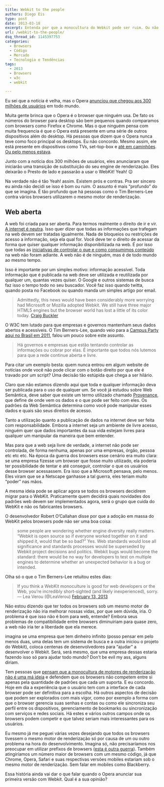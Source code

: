 ```yaml
---
title: Webkit to the people
authors: Diego Eis
type: post
date: 2013-03-18
excerpt: Entenda por que a monocultura do Webkit pode ser ruim. Ou não.
url: /webkit-to-the-people/
dsq_thread_id: 1145397753
categories:
  - Browsers
  - Código
  - Mercado
  - Tecnologia e Tendências
tags:
  - 2013
  - Browsers
  - w3c
  - webkit

---
```

Eu sei que a notícia é velha, mas o Opera [anunciou que chegou aos 300 milhões de usuários][1] em todo mundo. 

Muita gente brinca que o Opera é o browser que ninguém usa. De fato os números do browser para desktop são bem pequenos quando comparamos com browsers como Firefox e Chrome. Mas o que ninguém pensa com muita frequencia é que o Opera está presente em uma série de outros dispositivos além do desktop. Há pessoas que dizem que o Opera nunca teve como foco principal os desktops. Eu não concordo. Mesmo assim, ele está presente em dispositivos como TVs, set-top-box e [até em caminhões][2]. [Ou pelo menos estava][3].

Junto com a notícia dos 300 milhões de usuários, eles anunciaram que iniciarão uma transição de substituição do seu engine de renderização. Eles deixarão o Presto de lado e passarão a usar o WebKit! Yeah! 😉

Na verdade não é tão Yeah! assim. Existem prós e contras. Pra ser sincero eu ainda não decidi se isso é bom ou ruim. O assunto é mais &#8220;profundo&#8221; do que se imagina. É tão profundo que há pessoas como o Tim Berners-Lee contra vários browsers utilizarem o mesmo motor de renderização.

## Web aberta

A web foi criada para ser aberta. Para termos realmente o direito de ir e vir. [A internet é neutra][4]. Isso quer dizer que todas as informações que trafegam na web devem ser tratadas igualmente. Nada de bloqueios ou restrições de acesso a informação, seja ela qual for. Você deve ter o direito de acessar da forma que quiser qualquer informação disponibilizada na web. É por isso que todas as [iniciativas de controlar o que e como consumimos conteúdo][5] na web não foram adiante. A web não é de ninguém, mas é de todo mundo ao mesmo tempo.

Isso é importante por um simples motivo: informação acessível. Toda informação que é publicada na web deve ser utilizada e reutilizada por qualquer um, quantas vezes quiser. O Google e outros sistemas de busca faz isso o tempo todo no seu buscador. Você faz isso quando twitta, quando posta no Facebook ou quando manda um simples artigo por email.

> Admittedly, this news would have been considerably more worrying had Microsoft or Mozilla adopted Webkit. We still have three major HTML5 engines but the browser world has lost a little of its color today. [Craig Buckler][6]

O W3C tem lutado para que empresas e governos mantenham seus dados abertos e acessíveis. O Tim Berners-Lee, quando veio para a [Campus Party aqui no Brasil em 2011][7], falou um pouco sobre este assunto.

> Há governos e empresas que estão tentando controlar as informações ou cobrar por elas. É importante que todos nós lutemos para que a rede continue aberta e livre.

Para citar um exemplo besta: quem nunca entrou em algum website de notícias onde você não pode clicar com o botão direito por que ele é travado por um script? Uma decisão tão estúpida que chega a ser hilário.

Claro que não estamos dizendo aqui que toda e qualquer informação deva ser publicada para o uso de qualquer um. Se você já estudou sobre Web Semântica, deve saber que existe um termo utilizado chamado [Provenance][8], que define de onde vem os dados e o que pode ser feito com eles. Os padrões da Web Semântica determina como você pode manipular esses dados e quais são seus direitos de acesso.

Tanto a utilização quanto a publicação de dados na internet deve ser feita com responsabilidade. Embora a internet seja um ambiente de livre acesso, ninguém quer que dados importantes da sua vida estejam livres para qualquer um manipular da maneira que bem entender.

Mas para que a web seja livre de verdade, a internet não pode ser controlada, de forma nenhuma, apenas por uma empresas, órgão, pessoa etc etc etc. Na época da guerra dos browsers esse cenário era muito clara: se uma empresa fizesse um browser que fosse muito utilizado, ela poderia ter possibilidade de tentar e até conseguir, controlar o que os usuários desse browser acessassem. Era isso que a Microsoft pensava, pelo menos. Eles viram que se a Netscape ganhasse a tal guerra, eles teriam muito &#8220;poder&#8221; nas mãos.

A mesma ideia pode se aplicar agora se todos os browsers decidirem migrar para o WebKit. Praticamente quem decidirá quais novidades dos padrões web devem ser implementados agora, será o grupo que cuida do WebKit e não os fabricantes browsers.

O desenvolvedor Robert O’Callahan disse por que a adoção em massa do WebKit pelos browsers pode não ser uma boa coisa:

> some people are wondering whether engine diversity really matters. &#8220;Webkit is open source so if everyone worked together on it and shipped it, would that be so bad?&#8221; Yes. Web standards would lose all significance and standards processes would be superseded by Webkit project decisions and politics. Webkit bugs would become the standard: there would be no way for developers to test on multiple engines to determine whether an unexpected behavior is a bug or intended.

Olha só o que o Tim Berners-Lee retuitou estes dias:

<blockquote class="twitter-tweet">
  <p>
    If you think a WebKit monoculture is good for web developers or the Web, you’re incredibly short-sighted (and likely inexperienced), sorry.&mdash; Lea Verou (@LeaVerou) <a href="https://twitter.com/LeaVerou/status/301727973273391104">February 13, 2013</a>
  </p>
</blockquote>

Não estou dizendo que ter todos os browsers sob um mesmo motor de renderização não iria melhorar nossas vidas, por que sem dúvida, iria. O problema é que isso não é bom para web, entende? Embora seus problemas de compatibilidade entre browsers diminuiriam para quase zero, a web não iria ter a liberdade que ela merece.

imagina se uma empresa que tem dinheiro infinito (posso pensar em pelo menos duas, uma delas tem um sistema de busca e a outra iniciou o projeto do Webkit), coloca centenas de desenvolvedores para &#8220;ajudar&#8221; a desenvolver o Webkit. Será, será mesmo, que uma empresa dessas estaria fazendo isso só para ajudar todo mundo? Don&#8217;t be evil my ass, alguns diriam.

Tem pessoas que [pensam que a monocultura de motores de renderização não é uma má ideia][9] e defendem que os browsers não competem entre si apenas pela quantidade de padrões que cada um suporta. E eu concordo. Hoje em dia a experiência que o usuário tem com a interface de cada browser pode ser definitiva para a escolha. Há outros aspectos de decisão que podem ser explorados com mais vigor, como por exemplo a forma com que o browser gerencia suas senhas e contas ou como ele sincroniza seu perfil entre os dispositivos, gerenciamento de bookmarks ou sincronização com serviços e redes sociais. Há estes e vários outros campos onde os browsers podem competir e que talvez seriam mais interessantes para os usuários.

Eu mesmo já me peguei várias vezes desejando que todos os browsers tivessem o mesmo motor de renderização só por causa de um ou outro problema na hora do desenvolvimento. Imagina só, não precisaríamos nos preocupar em utilizar prefixos de browsers ([esta é outra guerra][10]). Também atingiríamos um número maior de browsers com um mesmo código, já que Chrome, Opera, Safari e suas respectivas versões mobiles estariam sob o mesmo motor de renderização. Sem falar em mobiles como Blackberry.

Essa história ainda vai dar o que falar quando o Opera anunciar sua primeira versão com Webkit. Qual é a sua opinião?

 [1]: http://www.opera.com/press/releases/2013/02/13/
 [2]: http://techcrunch.com/2009/04/02/opera-browser-chosen-for-mobile-office-computer-in-ford-pickup-trucks/
 [3]: http://business.opera.com/press/releases/2009/04/02_2/
 [4]: http://pt.wikipedia.org/wiki/Neutralidade_da_rede
 [5]: http://tecnologia.terra.com.br/internet/google-e-casa-branca-somam-46-mi-de-assinaturas-contra-sopa,a6a8fe32cdbda310VgnCLD200000bbcceb0aRCRD.html
 [6]: http://www.sitepoint.com/opera-switches-to-webkit-rendering-engine/
 [7]: http://revistagalileu.globo.com/Revista/Common/0,,EMI203321-17770,00-AL+GORE+E+TIM+BERNERS+LEE+FALAM+SOBRE+LIBERDADE+DE+INFORMACAO+NA+CAMPUS+PAR.html
 [8]: http://www.w3.org/2005/Incubator/prov/wiki/What_Is_Provenance
 [9]: http://braintrace.ru/posts/2013-02-14-opera-and-webkit-good-or-bad.html
 [10]: http://tableless.com.br/prefixos-dos-browsers-a-web-precisa-de-voce/